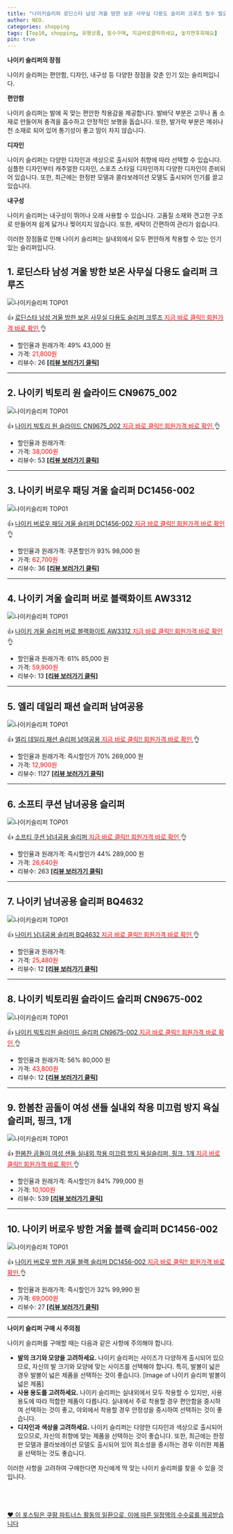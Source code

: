 ```yaml
---
title: "나이키슬리퍼 로딘스타 남성 겨울 방한 보온 사무실 다용도 슬리퍼 크루즈 필수 필요 추천 제품 비교 최저 가격 비교 장점 구매 후기 구매평"
author: NEO.
categories: shopping
tags: [Top10, shopping, 유행상품, 필수구매, 지금바로클릭하세요, 놓치면후회해요]
pin: true
---
```

**나이키 슬리퍼의 장점**

나이키 슬리퍼는 편안함, 디자인, 내구성 등 다양한 장점을 갖춘 인기 있는 슬리퍼입니다.

**편안함**

나이키 슬리퍼는 발에 꼭 맞는 편안한 착용감을 제공합니다. 발바닥 부분은 고무나 폼 소재로 만들어져 충격을 흡수하고 안정적인 보행을 돕습니다. 또한, 발가락 부분은 메쉬나 천 소재로 되어 있어 통기성이 좋고 땀이 차지 않습니다.

**디자인**

나이키 슬리퍼는 다양한 디자인과 색상으로 출시되어 취향에 따라 선택할 수 있습니다. 심플한 디자인부터 캐주얼한 디자인, 스포츠 스타일 디자인까지 다양한 디자인이 준비되어 있습니다. 또한, 최근에는 한정판 모델과 콜라보레이션 모델도 출시되어 인기를 끌고 있습니다.

**내구성**

나이키 슬리퍼는 내구성이 뛰어나 오래 사용할 수 있습니다. 고품질 소재와 견고한 구조로 만들어져 쉽게 닳거나 찢어지지 않습니다. 또한, 세탁이 간편하여 관리가 쉽습니다.

이러한 장점들로 인해 나이키 슬리퍼는 실내외에서 모두 편안하게 착용할 수 있는 인기 있는 슬리퍼입니다.

   

## 1. 로딘스타 남성 겨울 방한 보온 사무실 다용도 슬리퍼 크루즈

![나이키슬리퍼 TOP01](https://thumbnail9.coupangcdn.com/thumbnails/remote/490x490ex/image/vendor_inventory/025e/0e6d29de9c00e325b19e68719681b4964346888417bb3720b9c138b4bd6f.jpg)


👍 [로딘스타 남성 겨울 방한 보온 사무실 다용도 슬리퍼 크루즈 <font color=red> 지금 바로 클릭!! 회원가격 바로 확인 </font> ](https://link.coupang.com/re/AFFSDP?lptag=AF3617701&subid=GithubCoopas&pageKey=6795146098&traceid=V0-153&itemId=16020967990&vendorItemId=83225380686) 👌 


- 할인율과 원래가격: 49%  43,000   원
- 가격: <span style='color:red'>21,800원</span>
- 리뷰수: 26  [**[리뷰 보러가기 클릭]**](https://link.coupang.com/re/AFFSDP?lptag=AF3617701&subid=GithubCoopas&pageKey=6795146098&traceid=V0-153&itemId=16020967990&vendorItemId=83225380686)

---


   

## 2. 나이키 빅토리 원 슬라이드 CN9675_002

![나이키슬리퍼 TOP01](https://thumbnail8.coupangcdn.com/thumbnails/remote/490x490ex/image/vendor_inventory/baab/9c6a8f92532f69726966857b56acefb8b515dc16b3e6e5fe14fbecf14c67.png)


👍 [나이키 빅토리 원 슬라이드 CN9675_002 <font color=red> 지금 바로 클릭!! 회원가격 바로 확인 </font> ](https://link.coupang.com/re/AFFSDP?lptag=AF3617701&subid=GithubCoopas&pageKey=4806043589&traceid=V0-153&itemId=6176630195&vendorItemId=87031197530) 👌 


- 할인율과 원래가격: 
- 가격: <span style='color:red'>38,000원</span>
- 리뷰수: 53  [**[리뷰 보러가기 클릭]**](https://link.coupang.com/re/AFFSDP?lptag=AF3617701&subid=GithubCoopas&pageKey=4806043589&traceid=V0-153&itemId=6176630195&vendorItemId=87031197530)

---


   

## 3. 나이키 버로우 패딩 겨울 슬리퍼 DC1456-002

![나이키슬리퍼 TOP01](https://thumbnail8.coupangcdn.com/thumbnails/remote/490x490ex/image/vendor_inventory/05db/3645829e36299571f1f834e5a9d8154b28ecda1be36f2dbb83bcb46d770d.jpg)


👍 [나이키 버로우 패딩 겨울 슬리퍼 DC1456-002 <font color=red> 지금 바로 클릭!! 회원가격 바로 확인 </font> ](https://link.coupang.com/re/AFFSDP?lptag=AF3617701&subid=GithubCoopas&pageKey=6804155622&traceid=V0-153&itemId=16074497109&vendorItemId=87749451258) 👌 


- 할인율과 원래가격: 쿠폰할인가 93%  98,000   원
- 가격: <span style='color:red'>62,700원</span>
- 리뷰수: 36  [**[리뷰 보러가기 클릭]**](https://link.coupang.com/re/AFFSDP?lptag=AF3617701&subid=GithubCoopas&pageKey=6804155622&traceid=V0-153&itemId=16074497109&vendorItemId=87749451258)

---


   

## 4. 나이키 겨울 슬리퍼 버로 블랙화이트 AW3312

![나이키슬리퍼 TOP01](https://thumbnail7.coupangcdn.com/thumbnails/remote/490x490ex/image/vendor_inventory/9c38/baaaad773428975ddc9b44f803838da95436a12081c43196d726592cf120.png)


👍 [나이키 겨울 슬리퍼 버로 블랙화이트 AW3312 <font color=red> 지금 바로 클릭!! 회원가격 바로 확인 </font> ](https://link.coupang.com/re/AFFSDP?lptag=AF3617701&subid=GithubCoopas&pageKey=7092850180&traceid=V0-153&itemId=17681185102&vendorItemId=84687947027) 👌 


- 할인율과 원래가격: 61%  85,000   원
- 가격: <span style='color:red'>59,900원</span>
- 리뷰수: 13  [**[리뷰 보러가기 클릭]**](https://link.coupang.com/re/AFFSDP?lptag=AF3617701&subid=GithubCoopas&pageKey=7092850180&traceid=V0-153&itemId=17681185102&vendorItemId=84687947027)

---


   

## 5. 엘리 데일리 패션 슬리퍼 남여공용

![나이키슬리퍼 TOP01](https://thumbnail6.coupangcdn.com/thumbnails/remote/490x490ex/image/vendor_inventory/a722/a0c9d044090bd2e2bd2cdc2845bf30ed7a149c3a380c9c6ab10eb355944f.png)


👍 [엘리 데일리 패션 슬리퍼 남여공용 <font color=red> 지금 바로 클릭!! 회원가격 바로 확인 </font> ](https://link.coupang.com/re/AFFSDP?lptag=AF3617701&subid=GithubCoopas&pageKey=7319853271&traceid=V0-153&itemId=18771741257&vendorItemId=85903377493) 👌 


- 할인율과 원래가격: 즉시할인가 70%  269,000   원
- 가격: <span style='color:red'>12,900원</span>
- 리뷰수: 1127  [**[리뷰 보러가기 클릭]**](https://link.coupang.com/re/AFFSDP?lptag=AF3617701&subid=GithubCoopas&pageKey=7319853271&traceid=V0-153&itemId=18771741257&vendorItemId=85903377493)

---


   

## 6. 소프티 쿠션 남녀공용 슬리퍼

![나이키슬리퍼 TOP01](https://thumbnail10.coupangcdn.com/thumbnails/remote/490x490ex/image/vendor_inventory/1e73/60d371d138c81db7eeb4844cfb8fc21837e1c345257d7cf6eec3be826db1.jpg)


👍 [소프티 쿠션 남녀공용 슬리퍼 <font color=red> 지금 바로 클릭!! 회원가격 바로 확인 </font> ](https://link.coupang.com/re/AFFSDP?lptag=AF3617701&subid=GithubCoopas&pageKey=7442069154&traceid=V0-153&itemId=19354444204&vendorItemId=87238259288) 👌 


- 할인율과 원래가격: 즉시할인가 44%  289,000   원
- 가격: <span style='color:red'>26,640원</span>
- 리뷰수: 263  [**[리뷰 보러가기 클릭]**](https://link.coupang.com/re/AFFSDP?lptag=AF3617701&subid=GithubCoopas&pageKey=7442069154&traceid=V0-153&itemId=19354444204&vendorItemId=87238259288)

---


   

## 7. 나이키 남녀공용 슬리퍼 BQ4632

![나이키슬리퍼 TOP01](https://thumbnail8.coupangcdn.com/thumbnails/remote/490x490ex/image/vendor_inventory/ea21/a4ce1a5dd2ffa8150172bd0bcafb74e988b55d05aa12dd24f57c651403b2.jpg)


👍 [나이키 남녀공용 슬리퍼 BQ4632 <font color=red> 지금 바로 클릭!! 회원가격 바로 확인 </font> ](https://link.coupang.com/re/AFFSDP?lptag=AF3617701&subid=GithubCoopas&pageKey=7353530700&traceid=V0-153&itemId=18928399763&vendorItemId=86055280433) 👌 


- 할인율과 원래가격: 
- 가격: <span style='color:red'>25,480원</span>
- 리뷰수: 12  [**[리뷰 보러가기 클릭]**](https://link.coupang.com/re/AFFSDP?lptag=AF3617701&subid=GithubCoopas&pageKey=7353530700&traceid=V0-153&itemId=18928399763&vendorItemId=86055280433)

---


   

## 8. 나이키 빅토리원 슬라이드 슬리퍼 CN9675-002

![나이키슬리퍼 TOP01](https://thumbnail8.coupangcdn.com/thumbnails/remote/490x490ex/image/vendor_inventory/4aeb/9fd26c9b36a7dfe012e22888b0c4ad658d7d632329a18a3298da2685ae6d.jpg)


👍 [나이키 빅토리원 슬라이드 슬리퍼 CN9675-002 <font color=red> 지금 바로 클릭!! 회원가격 바로 확인 </font> ](https://link.coupang.com/re/AFFSDP?lptag=AF3617701&subid=GithubCoopas&pageKey=7151012528&traceid=V0-153&itemId=17978197206&vendorItemId=86328570142) 👌 


- 할인율과 원래가격: 56%  80,000   원
- 가격: <span style='color:red'>43,800원</span>
- 리뷰수: 12  [**[리뷰 보러가기 클릭]**](https://link.coupang.com/re/AFFSDP?lptag=AF3617701&subid=GithubCoopas&pageKey=7151012528&traceid=V0-153&itemId=17978197206&vendorItemId=86328570142)

---


   

## 9. 한봄찬 곰돌이 여성 샌들 실내외 착용 미끄럼 방지 욕실슬리퍼, 핑크, 1개

![나이키슬리퍼 TOP01](https://thumbnail10.coupangcdn.com/thumbnails/remote/490x490ex/image/vendor_inventory/5d50/6ef5ce63a084e09ee9d2cbac2f7234c2a18aa079e3e7ec2a6bb51eec5b7b.jpg)


👍 [한봄찬 곰돌이 여성 샌들 실내외 착용 미끄럼 방지 욕실슬리퍼, 핑크, 1개 <font color=red> 지금 바로 클릭!! 회원가격 바로 확인 </font> ](https://link.coupang.com/re/AFFSDP?lptag=AF3617701&subid=GithubCoopas&pageKey=7251227513&traceid=V0-153&itemId=18446187185&vendorItemId=85295558396) 👌 


- 할인율과 원래가격: 즉시할인가 84%  799,000   원
- 가격: <span style='color:red'>10,100원</span>
- 리뷰수: 539  [**[리뷰 보러가기 클릭]**](https://link.coupang.com/re/AFFSDP?lptag=AF3617701&subid=GithubCoopas&pageKey=7251227513&traceid=V0-153&itemId=18446187185&vendorItemId=85295558396)

---


   

## 10. 나이키 버로우 방한 겨울 블랙 슬리퍼 DC1456-002

![나이키슬리퍼 TOP01](https://thumbnail6.coupangcdn.com/thumbnails/remote/490x490ex/image/vendor_inventory/8d6d/8917d5d9fb70bb20607dcd5b512f3dbcd1c2a785291b0c506ac8b9e47b0e.jpg)


👍 [나이키 버로우 방한 겨울 블랙 슬리퍼 DC1456-002 <font color=red> 지금 바로 클릭!! 회원가격 바로 확인 </font> ](https://link.coupang.com/re/AFFSDP?lptag=AF3617701&subid=GithubCoopas&pageKey=6882859750&traceid=V0-153&itemId=16499450093&vendorItemId=88021796360) 👌 


- 할인율과 원래가격: 즉시할인가 32%  99,990   원
- 가격: <span style='color:red'>69,000원</span>
- 리뷰수: 27  [**[리뷰 보러가기 클릭]**](https://link.coupang.com/re/AFFSDP?lptag=AF3617701&subid=GithubCoopas&pageKey=6882859750&traceid=V0-153&itemId=16499450093&vendorItemId=88021796360)

---
**나이키 슬리퍼 구매 시 주의점**

나이키 슬리퍼를 구매할 때는 다음과 같은 사항에 주의해야 합니다.

* **발의 크기와 모양을 고려하세요.** 나이키 슬리퍼는 사이즈가 다양하게 출시되어 있으므로, 자신의 발 크기와 모양에 맞는 사이즈를 선택해야 합니다. 특히, 발볼이 넓은 경우 발볼이 넓은 제품을 선택하는 것이 좋습니다.
[Image of 나이키 슬리퍼 발볼이 넓은 제품]
* **사용 용도를 고려하세요.** 나이키 슬리퍼는 실내외에서 모두 착용할 수 있지만, 사용 용도에 따라 적합한 제품이 다릅니다. 실내에서 주로 착용할 경우 편안함을 중시하여 선택하는 것이 좋고, 야외에서 착용할 경우 안정성을 중시하여 선택하는 것이 좋습니다.
* **디자인과 색상을 고려하세요.** 나이키 슬리퍼는 다양한 디자인과 색상으로 출시되어 있으므로, 자신의 취향에 맞는 제품을 선택하는 것이 좋습니다. 또한, 최근에는 한정판 모델과 콜라보레이션 모델도 출시되어 있어 희소성을 중시하는 경우 이러한 제품을 선택하는 것도 좋습니다.

이러한 사항을 고려하여 구매한다면 자신에게 딱 맞는 나이키 슬리퍼를 찾을 수 있을 것입니다.<br><br><br><br><br> [ ❤  이 포스팅은 쿠팡 파트너스 활동의 일환으로, 이에 따른 일정액의 수수료를 제공받습니다](https://link.coupang.com/a/bcEFyh)